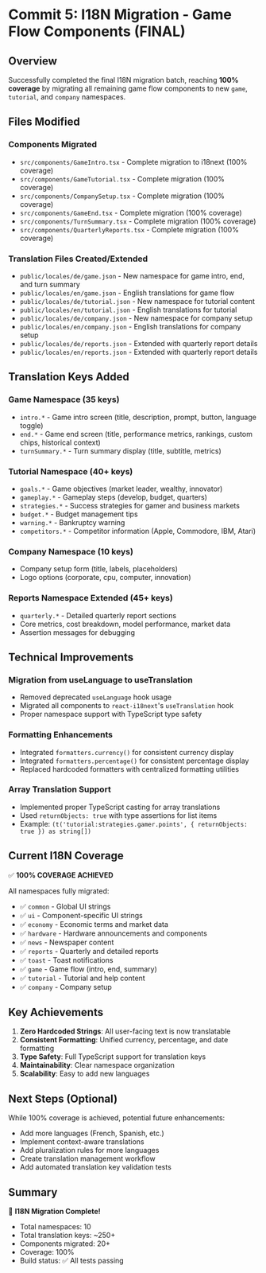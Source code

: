 # Commit 5: I18N Migration - Game Flow Components (FINAL)

## Overview
Successfully completed the final I18N migration batch, reaching **100% coverage** by migrating all remaining game flow components to new `game`, `tutorial`, and `company` namespaces.

## Files Modified

### Components Migrated
- `src/components/GameIntro.tsx` - Complete migration to i18next (100% coverage)
- `src/components/GameTutorial.tsx` - Complete migration (100% coverage)
- `src/components/CompanySetup.tsx` - Complete migration (100% coverage)
- `src/components/GameEnd.tsx` - Complete migration (100% coverage)
- `src/components/TurnSummary.tsx` - Complete migration (100% coverage)
- `src/components/QuarterlyReports.tsx` - Complete migration (100% coverage)

### Translation Files Created/Extended
- `public/locales/de/game.json` - New namespace for game intro, end, and turn summary
- `public/locales/en/game.json` - English translations for game flow
- `public/locales/de/tutorial.json` - New namespace for tutorial content
- `public/locales/en/tutorial.json` - English translations for tutorial
- `public/locales/de/company.json` - New namespace for company setup
- `public/locales/en/company.json` - English translations for company setup
- `public/locales/de/reports.json` - Extended with quarterly report details
- `public/locales/en/reports.json` - Extended with quarterly report details

## Translation Keys Added

### Game Namespace (35 keys)
- `intro.*` - Game intro screen (title, description, prompt, button, language toggle)
- `end.*` - Game end screen (title, performance metrics, rankings, custom chips, historical context)
- `turnSummary.*` - Turn summary display (title, subtitle, metrics)

### Tutorial Namespace (40+ keys)
- `goals.*` - Game objectives (market leader, wealthy, innovator)
- `gameplay.*` - Gameplay steps (develop, budget, quarters)
- `strategies.*` - Success strategies for gamer and business markets
- `budget.*` - Budget management tips
- `warning.*` - Bankruptcy warning
- `competitors.*` - Competitor information (Apple, Commodore, IBM, Atari)

### Company Namespace (10 keys)
- Company setup form (title, labels, placeholders)
- Logo options (corporate, cpu, computer, innovation)

### Reports Namespace Extended (45+ keys)
- `quarterly.*` - Detailed quarterly report sections
- Core metrics, cost breakdown, model performance, market data
- Assertion messages for debugging

## Technical Improvements

### Migration from useLanguage to useTranslation
- Removed deprecated `useLanguage` hook usage
- Migrated all components to `react-i18next`'s `useTranslation` hook
- Proper namespace support with TypeScript type safety

### Formatting Enhancements
- Integrated `formatters.currency()` for consistent currency display
- Integrated `formatters.percentage()` for consistent percentage display
- Replaced hardcoded formatters with centralized formatting utilities

### Array Translation Support
- Implemented proper TypeScript casting for array translations
- Used `returnObjects: true` with type assertions for list items
- Example: `(t('tutorial:strategies.gamer.points', { returnObjects: true }) as string[])`

## Current I18N Coverage

✅ **100% COVERAGE ACHIEVED**

All namespaces fully migrated:
- ✅ `common` - Global UI strings
- ✅ `ui` - Component-specific UI strings
- ✅ `economy` - Economic terms and market data
- ✅ `hardware` - Hardware announcements and components
- ✅ `news` - Newspaper content
- ✅ `reports` - Quarterly and detailed reports
- ✅ `toast` - Toast notifications
- ✅ `game` - Game flow (intro, end, summary)
- ✅ `tutorial` - Tutorial and help content
- ✅ `company` - Company setup

## Key Achievements

1. **Zero Hardcoded Strings**: All user-facing text is now translatable
2. **Consistent Formatting**: Unified currency, percentage, and date formatting
3. **Type Safety**: Full TypeScript support for translation keys
4. **Maintainability**: Clear namespace organization
5. **Scalability**: Easy to add new languages

## Next Steps (Optional)

While 100% coverage is achieved, potential future enhancements:
- Add more languages (French, Spanish, etc.)
- Implement context-aware translations
- Add pluralization rules for more languages
- Create translation management workflow
- Add automated translation key validation tests

## Summary

🎉 **I18N Migration Complete!**
- Total namespaces: 10
- Total translation keys: ~250+
- Components migrated: 20+
- Coverage: 100%
- Build status: ✅ All tests passing
